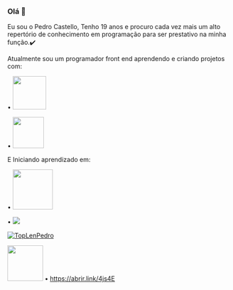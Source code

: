 ### Olá 👋

Eu sou o Pedro Castello, Tenho 19 anos e procuro cada vez mais um alto repertório de conhecimento em programação para 
ser prestativo na minha função.:heavy_check_mark:

Atualmente sou um programador front end aprendendo e criando projetos com:

  • <img width="75" src="https://img.shields.io/badge/HTML5-E34F26?style=for-the-badge&logo=html5&logoColor=white">
  
  • <img width="70" src="https://img.shields.io/badge/CSS3-1572B6?style=for-the-badge&logo=css3&logoColor=white">

E Iniciando aprendizado em: 

  • <img width="90" src="https://img.shields.io/badge/JavaScript-F7DF1E?style=for-the-badge&logo=javascript&logoColor=black">
  
  • <img hight="60" src="https://img.shields.io/badge/React-20232A?style=for-the-badge&logo=react&logoColor=61DAFB">

  [![TopLenPedro](https://github-readme-stats.vercel.app/api/top-langs/?username=PedroCastello)](https://github.com/anuraghazra/github-readme-stats)

  <img width="80" src="https://img.shields.io/badge/LinkedIn-0077B5?style=for-the-badge&logo=linkedin&logoColor=white">  • https://abrir.link/4js4E 

